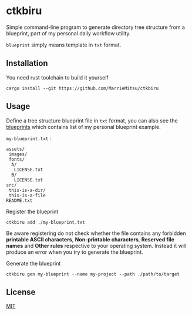 # ctkbiru

Simple command-line program to generate directory tree structure from a blueprint, part of my personal daily workflow utility.

`blueprint` simply means template in `txt` format.

## Installation

You need rust toolchain to build it yourself

```shell
cargo install --git https://github.com/MarrieMitsu/ctkbiru
```

## Usage

Define a tree structure blueprint file in `txt` format, you can also see the [blueprints](./blueprints) which contains list of my personal blueprint example.

`my-blueprint.txt` :

```text
assets/
 images/
 fonts/
  A/
   LICENSE.txt
  B/
   LICENSE.txt
src/
 this-is-a-dir/
 this-is-a-file
README.txt
```

Register the blueprint

```shell
ctkbiru add ./my-blueprint.txt
```

Be aware registering do not check whether the file contains any forbidden **printable ASCII characters**, **Non-printable characters**, **Reserved file names** and **Other rules** respective to your operating system. Instead it will produce an error when you try to generate the blueprint.

Generate the blueprint

```shell
ctkbiru gen my-blueprint --name my-project --path ./path/to/target
```

## License
[MIT](https://choosealicense.com/licenses/mit/)
